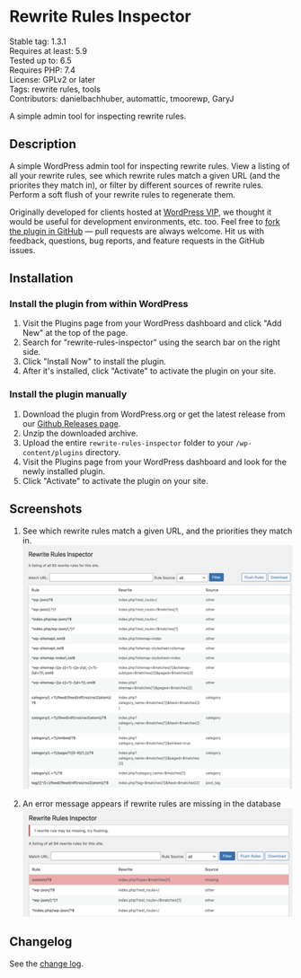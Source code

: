 # Rewrite Rules Inspector

Stable tag: 1.3.1  
Requires at least: 5.9  
Tested up to: 6.5  
Requires PHP: 7.4  
License: GPLv2 or later  
Tags: rewrite rules, tools  
Contributors: danielbachhuber, automattic, tmoorewp, GaryJ

A simple admin tool for inspecting rewrite rules.

## Description

A simple WordPress admin tool for inspecting rewrite rules. View a listing of all your rewrite rules, see which rewrite rules match a given URL (and the priorites they match in), or filter by different sources of rewrite rules. Perform a soft flush of your rewrite rules to regenerate them.

Originally developed for clients hosted at [WordPress VIP](https://wpvip.com/), we thought it would be useful for development environments, etc. too. Feel free to [fork the plugin in GitHub](https://github.com/Automattic/Rewrite-Rules-Inspector/) — pull requests are always welcome. Hit us with feedback, questions, bug reports, and feature requests in the GitHub issues.

## Installation

### Install the plugin from within WordPress

1. Visit the Plugins page from your WordPress dashboard and click "Add New" at the top of the page.
1. Search for "rewrite-rules-inspector" using the search bar on the right side.
1. Click "Install Now" to install the plugin.
1. After it's installed, click "Activate" to activate the plugin on your site.

### Install the plugin manually

1. Download the plugin from WordPress.org or get the latest release from our [Github Releases page](https://github.com/automattic/Rewrite-Rules-Inspector/releases).
1. Unzip the downloaded archive.
1. Upload the entire `rewrite-rules-inspector` folder to your `/wp-content/plugins` directory.
1. Visit the Plugins page from your WordPress dashboard and look for the newly installed plugin.
1. Click "Activate" to activate the plugin on your site.

## Screenshots

1. See which rewrite rules match a given URL, and the priorities they match in.  
   ![The main screen showing the rewrite rules](.wordpress-org/screenshot-1.png)

2. An error message appears if rewrite rules are missing in the database  
   ![One rule is highlighted in red as it is missing](.wordpress-org/screenshot-2.png)
   
## Changelog

See the [change log](https://github.com/automattic/Rewrite-Rules-Inspector/blob/master/CHANGELOG.md).
